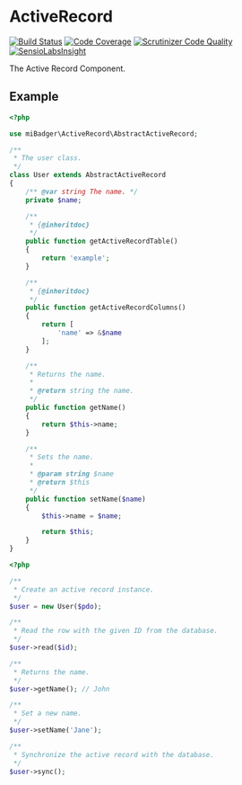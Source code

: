 # ActiveRecord

[![Build Status](https://scrutinizer-ci.com/g/miBadger/miBadger.ActiveRecord/badges/build.png?b=master)](https://scrutinizer-ci.com/g/miBadger/miBadger.ActiveRecord/build-status/master)
[![Code Coverage](https://scrutinizer-ci.com/g/miBadger/miBadger.ActiveRecord/badges/coverage.png?b=master)](https://scrutinizer-ci.com/g/miBadger/miBadger.ActiveRecord/?branch=master)
[![Scrutinizer Code Quality](https://scrutinizer-ci.com/g/miBadger/miBadger.ActiveRecord/badges/quality-score.png?b=master)](https://scrutinizer-ci.com/g/miBadger/miBadger.ActiveRecord/?branch=master)
[![SensioLabsInsight](https://insight.sensiolabs.com/projects/a413f3f7-2937-470b-968b-a1ab3abe2670/mini.png)](https://insight.sensiolabs.com/projects/a413f3f7-2937-470b-968b-a1ab3abe2670)

The Active Record Component.

## Example

```php
<?php

use miBadger\ActiveRecord\AbstractActiveRecord;

/**
 * The user class.
 */
class User extends AbstractActiveRecord
{
	/** @var string The name. */
	private $name;

	/**
	 * {@inheritdoc}
	 */
	public function getActiveRecordTable()
	{
		return 'example';
	}

	/**
	 * {@inheritdoc}
	 */
	public function getActiveRecordColumns()
	{
		return [
			'name' => &$name
		];
	}

	/**
	 * Returns the name.
	 *
	 * @return string the name.
	 */
	public function getName()
	{
		return $this->name;
	}

	/**
	 * Sets the name.
	 *
	 * @param string $name
	 * @return $this
	 */
	public function setName($name)
	{
		$this->name = $name;

		return $this;
	}
}
```

```php
<?php

/**
 * Create an active record instance.
 */
$user = new User($pdo);

/**
 * Read the row with the given ID from the database.
 */
$user->read($id);

/**
 * Returns the name.
 */
$user->getName(); // John

/**
 * Set a new name.
 */
$user->setName('Jane');

/**
 * Synchronize the active record with the database.
 */
$user->sync();
```
